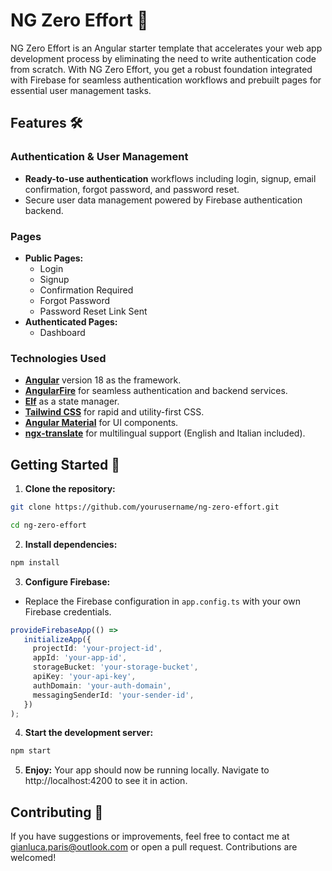 # NG Zero Effort 🚀

NG Zero Effort is an Angular starter template that accelerates your web app development process by eliminating the need to write authentication code from scratch. With NG Zero Effort, you get a robust foundation integrated with Firebase for seamless authentication workflows and prebuilt pages for essential user management tasks.

## Features 🛠️

### Authentication & User Management
- **Ready-to-use authentication** workflows including login, signup, email confirmation, forgot password, and password reset.
- Secure user data management powered by Firebase authentication backend.

### Pages
- **Public Pages:**
  - Login
  - Signup
  - Confirmation Required
  - Forgot Password
  - Password Reset Link Sent
- **Authenticated Pages:**
  - Dashboard

### Technologies Used

- **[Angular](https://angular.dev/)** version 18 as the framework.
- **[AngularFire](https://github.com/angular/angularfire)** for seamless authentication and backend services.
- **[Elf](https://github.com/ngneat/elf)** as a state manager.
- **[Tailwind CSS](https://tailwindcss.com/)** for rapid and utility-first CSS.
- **[Angular Material](https://material.angular.io/)** for UI components.
- **[ngx-translate](https://github.com/ngx-translate)** for multilingual support (English and Italian included).

## Getting Started 🛫

1. **Clone the repository:**

```bash 
git clone https://github.com/yourusername/ng-zero-effort.git  

cd ng-zero-effort
```
2. **Install dependencies:**
```bash
npm install
```
3. **Configure Firebase:**
- Replace the Firebase configuration in `app.config.ts` with your own Firebase credentials.
```typescript
provideFirebaseApp(() =>
   initializeApp({
     projectId: 'your-project-id',
     appId: 'your-app-id',
     storageBucket: 'your-storage-bucket',
     apiKey: 'your-api-key',
     authDomain: 'your-auth-domain',
     messagingSenderId: 'your-sender-id',
   })
);
```
4. **Start the development server:**
```bash
npm start
```
5. **Enjoy:**
Your app should now be running locally. Navigate to http://localhost:4200 to see it in action.

## Contributing 🤝
If you have suggestions or improvements, feel free to contact me at gianluca.paris@outlook.com or open a pull request. Contributions are welcomed!